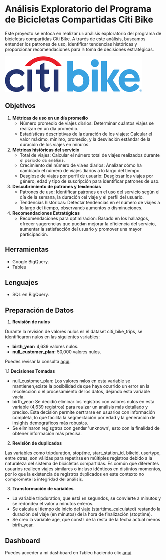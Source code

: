 # Análisis Exploratorio del Programa de Bicicletas Compartidas Citi Bike

Este proyecto se enfoca en realizar un análisis exploratorio del programa de bicicletas compartidas Citi Bike. A través de este análisis, buscamos entender los patrones de uso, identificar tendencias históricas y proporcionar recomendaciones para la toma de decisiones estratégicas.

![alt text](images/logo.png)

## Objetivos
1. **Métricas de uso en un día promedio**
    - Número promedio de viajes diarios: Determinar cuántos viajes se realizan en un día promedio.
    - Estadísticas descriptivas de la duración de los viajes: Calcular el valor máximo, mínimo, promedio, y la desviación estándar de la duración de los viajes en minutos.
2. **Métricas históricas del servicio**
    - Total de viajes: Calcular el número total de viajes realizados durante el periodo de análisis.
    - Crecimiento del número de viajes diarios: Analizar cómo ha cambiado el número de viajes diarios a lo largo del tiempo.
    - Desglose de viajes por perfil de usuario: Desglosar los viajes por género, edad y tipo de suscripción para identificar patrones de uso.
3. **Descubrimiento de patrones y tendencias**
    - Patrones de uso: Identificar patrones en el uso del servicio según el día de la semana, la duración del viaje y el perfil del usuario.
    - Tendencias históricas: Detectar tendencias en el número de viajes a lo largo del tiempo, observando aumentos o disminuciones.
4. **Recomendaciones Estratégicas**
    - Recomendaciones para optimización: Basado en los hallazgos, ofrecer sugerencias que puedan mejorar la eficiencia del servicio, aumentar la satisfacción del usuario y promover una mayor participación.

## Herramientas
- Google BigQuery.
- Tableu

## Lenguajes
- SQL en BigQuery.

## Preparación de Datos

1. **Revisión de nulos**

Durante la revisión de valores nulos en el dataset citi_bike_trips, se identificaron nulos en las siguientes variables:

   - **birth_year:** 4,639 valores nulos.
   - **null_customer_plan:** 50,000 valores nulos.

Puedes revisar la consulta [aquí](sql/nulls.sql).

1.1 **Decisiones Tomadas**

   - null_customer_plan: Los valores nulos en esta variable se mantienen,existe la posibilidad de que haya ocurrido un error en la recolección o el procesamiento de los datos, dejando esta variable vacía.
   - birth_year: Se decidió eliminar los registros con valores nulos en esta variable (4,639 registros) para realizar un análisis más detallado y preciso. Esta decisión permite centrarse en usuarios con información completa, lo que facilita la segmentación por edad y la generación de insights demográficos más robustos.
   - Se eliminaron regisgtros con gender 'unknown', esto con la finalidad de obtener información más precisa.

2. **Revisión de duplicados**

Las variables como tripduration, stoptime, start_station_id, bikeid, usertype, entre otras, son válidas para repetirse en múltiples registros debido a la naturaleza del sistema de bicicletas compartidas. Es común que diferentes usuarios realicen viajes similares o incluso idénticos en distintos momentos, por lo que la existencia de registros duplicados en este contexto no compromete la integridad del análisis.

3. **Transformación de variables**
- La variable tripduration, que está en segundos, se convierte a minutos y se redondea el valor a minutos enteros.
- Se calcula el tiempo de inicio del viaje (starttime_calculated) restando la duración del viaje (en minutos) de la hora de finalización (stoptime).
- Se creó la variable age, que consta de la resta de la fecha actual menos birth_year.

## Dashboard 
Puedes acceder a mi dashboard en Tableu haciendo clic [aquí](https://public.tableau.com/app/profile/veronica.yadira.dom.nguez/viz/citibike_17241285808320/Dashboard4?publish=yes)



